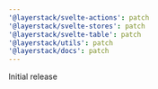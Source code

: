 ```yaml
---
'@layerstack/svelte-actions': patch
'@layerstack/svelte-stores': patch
'@layerstack/svelte-table': patch
'@layerstack/utils': patch
'@layerstack/docs': patch
---
```


Initial release
